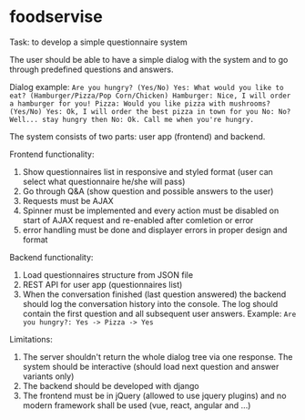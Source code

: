 # foodservise
Task: to develop a simple questionnaire system

The user should be able to have a simple dialog with the system and to go through predefined questions and answers.

Dialog example:
`
Are you hungry? (Yes/No)
   Yes:
       What would you like to eat? (Hamburger/Pizza/Pop Corn/Chicken)
           Hamburger:
               Nice, I will order a hamburger for you!
           Pizza:
               Would you like pizza with mushrooms? (Yes/No)
                   Yes:
                       Ok, I will order the best pizza in town for you
                   No:
                      No? Well... stay hungry then
   No:
       Ok. Call me when you're hungry.
       `

The system consists of two parts: user app (frontend) and backend.

Frontend functionality:
1. Show questionnaires list in responsive and styled format (user can select what questionnaire he/she will pass)
2. Go through Q&A (show question and possible answers to the user)
3. Requests must be AJAX
4. Spinner must be implemented and every action must be disabled on start of AJAX request and re-enabled after comletion or error
5. error handling must be done and displayer errors in proper design and format

Backend functionality:
1. Load questionnaires structure from JSON file
2. REST API for user app (questionnaires list)
3. When the conversation finished (last question answered) the backend should log the conversation history into the console. The log should contain the first question and all subsequent user answers. Example: `Are you hungry?: Yes -> Pizza -> Yes`

Limitations:
1. The server shouldn't return the whole dialog tree via one response. The system should be interactive (should load next question and answer variants only)
2. The backend should be developed with django
3. The frontend must be in jQuery (allowed to use jquery plugins) and no modern framework shall be used (vue, react, angular and ...)

